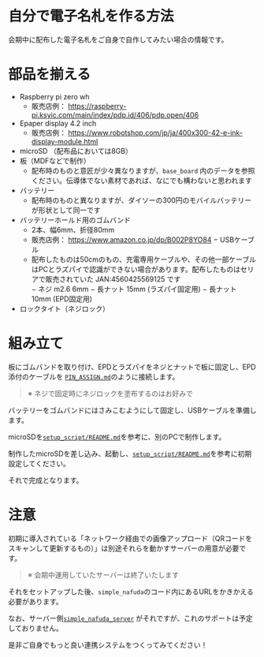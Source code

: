 自分で電子名札を作る方法
=====================

会期中に配布した電子名札をご自身で自作してみたい場合の情報です。

# 部品を揃える

- Raspberry pi zero wh
  - 販売店例： https://raspberry-pi.ksyic.com/main/index/pdp.id/406/pdp.open/406
- Epaper display 4.2 inch 
  - 販売店例： https://www.robotshop.com/jp/ja/400x300-42-e-ink-display-module.html
- microSD （配布品においては8GB）
- 板（MDFなどで制作）
  - 配布時のものと意匠が少々異なりますが、`base_board` 内のデータを参照ください。伝導体でない素材であれば、なにでも構わないと思われます
- バッテリー
  - 配布時のものと異なりますが、ダイソーの300円のモバイルバッテリーが形状として同一です
- バッテリーホールド用のゴムバンド
  - 2本、幅6mm、折径80mm
  - 販売店例： https://www.amazon.co.jp/dp/B002P8YO84
− USBケーブル
  - 配布したものは50cmのもの、充電専用ケーブルや、その他一部ケーブルはPCとラズパイで認識ができない場合があります。配布したものはセリアで販売されていた JAN:4560425569125 です  
− ネジ m2.6 6mm
− 長ナット 15mm (ラズパイ固定用)
− 長ナット 10mm (EPD固定用)
- ロックタイト（ネジロック）

# 組み立て

板にゴムバンドを取り付け、EPDとラズパイをネジとナットで板に固定し、EPD添付のケーブルを [`PIN_ASSIGN.md`](PIN_ASSIGN.md)のように接続します。

> ※ ネジで固定時にネジロックを塗布するのはお好みで

バッテリーをゴムバンドにはさみこむようにして固定し、USBケーブルを準備します。

microSDを[`setup_script/README.md`](../setup_script/README.md)を参考に、別のPCで制作します。

制作したmicroSDを差し込み、起動し、[`setup_script/README.md`](../setup_script/README.md)を参考に初期設定してください。

それで完成となります。


# 注意

初期に導入されている「ネットワーク経由での画像アップロード（QRコードをスキャンして更新するもの）」は別途それらを動かすサーバーの用意が必要です。

> ※ 会期中運用していたサーバーは終了いたします

それをセットアップした後、`simple_nafuda`のコード内にあるURLをかきかえる必要があります。

なお、サーバー側[`simple_nafuda_server`](../simple_nafuda_server) がそれですが、これのサポートは予定しておりません。

是非ご自身でもっと良い連携システムをつくってみてください！
